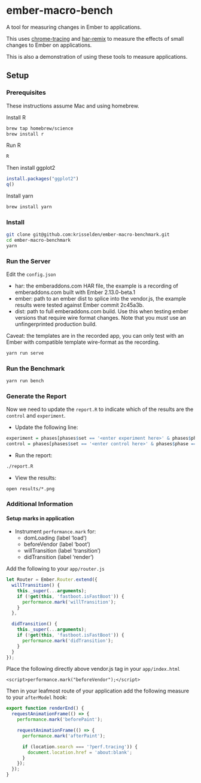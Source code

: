 # ember-macro-bench

A tool for measuring changes in Ember to applications.

This uses [chrome-tracing](https://github.com/krisselden/chrome-tracing) and [har-remix](https://github.com/krisselden/har-remix) to measure the effects of small changes to Ember on applications.

This is also a demonstration of using these tools to measure applications.

## Setup
### Prerequisites

These instructions assume Mac and using homebrew.

Install R
```sh
brew tap homebrew/science
brew install r
```

Run R
```sh
R
```

Then install ggplot2
```R
install.packages("ggplot2")
q()
```

Install yarn
```sh
brew install yarn
```

### Install

```sh
git clone git@github.com:krisselden/ember-macro-benchmark.git
cd ember-macro-benchmark
yarn
```

### Run the Server

Edit the `config.json`

* har: the emberaddons.com HAR file, the example is a recording of
  emberaddons.com built with Ember 2.13.0-beta.1
* ember: path to an ember dist to splice into the vendor.js, the example
  results were tested against Ember commit 2c45a3b.
* dist: path to full emberaddons.com build. Use this when testing ember
  versions that require wire format changes. Note that you *must* use an
  unfingerprinted production build.

Caveat: the templates are in the recorded app, you can only test with an Ember with compatible template wire-format as the recording.

```sh
yarn run serve
```

### Run the Benchmark

```sh
yarn run bench
```

### Generate the Report

Now we need to update the `report.R` to indicate which of the results are the `control` and `experiment`.

* Update the following line:

```r
experiment = phases[phases$set == '<enter experiment here>' & phases$phase == 'render' & phases$type == 'cumulative',]$ms
control = phases[phases$set == '<enter control here>' & phases$phase == 'render' & phases$type == 'cumulative',]$ms
```

* Run the report:

```sh
./report.R
```

* View the results:

```
open results/*.png
```

### Additional Information

#### Setup marks in application

- Instrument `performance.mark` for:
  - domLoading (label ‘load’)
  - beforeVendor (label ‘boot’)
  - willTransition (label ‘transition’)
  - didTransition (label ‘render’)

Add the following to your `app/router.js`

```js
let Router = Ember.Router.extend({
  willTransition() {
    this._super(...arguments);
    if (!get(this, 'fastboot.isFastBoot')) {
      performance.mark('willTransition');
    }
  },

  didTransition() {
    this._super(...arguments);
    if (!get(this, 'fastboot.isFastBoot')) {
      performance.mark('didTransition');
    }
  }
});
```

Place the following directly above vendor.js tag in your `app/index.html`

```
<script>performance.mark("beforeVendor");</script>
```

Then in your leafmost route of your application add the following measure to your `afterModel` hook:

```js
export function renderEnd() {
  requestAnimationFrame(() => {
    performance.mark('beforePaint');

    requestAnimationFrame(() => {
      performance.mark('afterPaint');

      if (location.search === '?perf.tracing')) {
        document.location.href = 'about:blank';
      }
    });
  });
}
```
